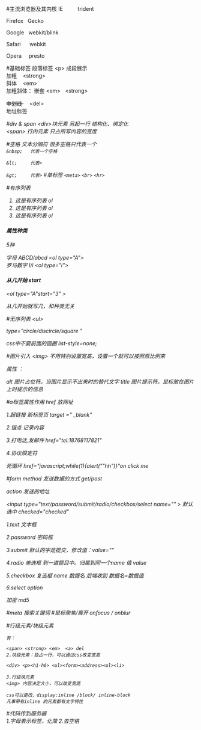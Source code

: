 #主流浏览器及其内核
IE      &nbsp;   &nbsp;&nbsp;&nbsp;&nbsp;&nbsp;&nbsp;  trident

Firefox     &nbsp; Gecko

Google   &nbsp;  webkit/blink

Safari  &nbsp;&nbsp;&nbsp;&nbsp;  webkit

Opera   &nbsp; &nbsp; presto




#基础标签
段落标签 &lt;p&gt;  成段展示  <br>
加粗  &nbsp;&nbsp; &lt;strong&gt;<br>
斜体  &nbsp;&nbsp; &lt;em&gt;<br>
加粗斜体： 嵌套  &lt;em&gt; &nbsp; &lt;strong&gt;<br>


 <del>中划线  </del>   &nbsp;&nbsp;&nbsp;  &lt;del&gt;            
地址标签     <address> 


#div & span
&lt;div&gt;块元素  另起一行  结构化、绑定化<br>
&lt;span&gt; 行内元素    只占所写内容的宽度
   
#空格
文本分隔符 很多空格只代表一个<br>
``&nbsp;   代表一个空格 ``

``&lt;     代表<``

``&gt;     代表>``
#单标签
``<meta>``
``<br>``
``<hr>``

#有序列表
<ol>
<li >这是有序列表 ol </li>
<li >这是有序列表 ol </li>
<li >这是有序列表 ol </li>
</ol>
<h4>属性种类</h4>  
5种

字母 ABCD/abcd   &lt;ol type="A"&gt; <br>
罗马数字 I/i   &lt;ol type="i"&gt;

<h4>从几开始 start </h4>
 &lt;ol type="A"start="3" &gt; 
 <p>从几开始就写几，和种类无关 </p>
 
#无序列表
&lt;ul&gt;

type="circle/discircle/square "

css中不要前面的圆圈 list-style=none;


#图片引入
&lt;img&gt;
不用特别设置宽高，设置一个就可以按照原比例来
 
 属性 ：
 
alt  图片占位符。当图片显示不出来时的替代文字
title 图片提示符。鼠标放在图片上时提示的信息

#a标签属性作用
href 放网址

1.超链接  新标签页 target =" _blank"

2.锚点 记录内容 

3.打电话,发邮件   href="tel:18768117821"

4.协议限定符

死循环  href="javascript;while(1){alert(""hh")}"on click me 

#form 
method 发送数据的方式 get/post




action 发送的地址 


&lt;input type="text/password/submit/radio/checkbox/select  name="" &gt;
默认选中 checked="checked"

1.text 文本框

2.password 密码框

3.submit 默认的字是提交，修改值：value="" 

4.radio 单选框  到一道题目中。归属到同一个name  值 value 

5.checkbox  复选框
name 数据名  后端收到 数据名=数据值 

6.select     option 

加密 md5


#meta
<meta content="clothes" name="keywords">
  <meta content="this is the clothes you will like" name="description">
  搜索关键词
  #鼠标聚焦/离开
  onfocus / onblur
  
  
#行级元素/块级元素
```1.行级元素：内容决定所占位置，不能改变宽高
有：

<span> <strong> <em>  <a> del
2.块级元素：独占一行，可以通过css改变宽高

<div> <p><h1-h6> <ul><form><address><ol><li>

3.行级块元素   
<img> 内容决定大小，可以改变宽高

css可以更改，display:inline /block/ inline-block 
凡事带有inline 的元素都有文字特性
```
#代码传到服务器    
1.字母表示标签，化简
2.去空格
